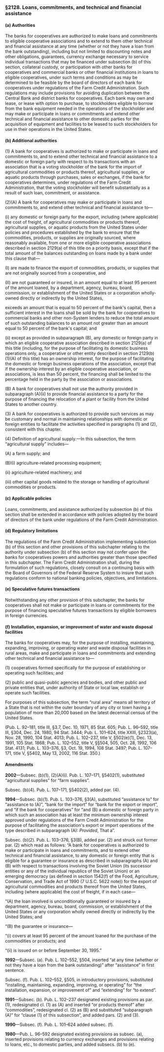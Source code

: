 ### §2128. Loans, commitments, and technical and financial assistance ###

#### (a) Authorities ####

The banks for cooperatives are authorized to make loans and commitments to eligible cooperative associations and to extend to them other technical and financial assistance at any time (whether or not they have a loan from the bank outstanding), including but not limited to discounting notes and other obligations, guarantees, currency exchange necessary to service individual transactions that may be financed under subsection (b) of this section, collateral custody, or participation with other banks for cooperatives and commercial banks or other financial institutions in loans to eligible cooperatives, under such terms and conditions as may be determined to be feasible by the board of directors of each bank for cooperatives under regulations of the Farm Credit Administration. Such regulations may include provisions for avoiding duplication between the Central Bank and district banks for cooperatives. Each bank may own and lease, or lease with option to purchase, to stockholders eligible to borrow from the bank equipment needed in the operations of the stockholder and may make or participate in loans or commitments and extend other technical and financial assistance to other domestic parties for the acquisition of equipment and facilities to be leased to such stockholders for use in their operations in the United States.

#### (b) Additional authorities ####

(1) A bank for cooperatives is authorized to make or participate in loans and commitments to, and to extend other technical and financial assistance to a domestic or foreign party with respect to its transactions with an association that is a voting stockholder of the bank for the import of agricultural commodities or products thereof, agricultural supplies, or aquatic products through purchases, sales or exchanges, if the bank for cooperatives determines, under regulations of the Farm Credit Administration, that the voting stockholder will benefit substantially as a result of such loan, commitment, or assistance.

(2)(A) A bank for cooperatives may make or participate in loans and commitments to, and extend other technical and financial assistance to—

(i) any domestic or foreign party for the export, including (where applicable) the cost of freight, of agricultural commodities or products thereof, agricultural supplies, or aquatic products from the United States under policies and procedures established by the bank to ensure that the commodities, products, or supplies are originally sourced, where reasonably available, from one or more eligible cooperative associations described in section 2129(a) of this title on a priority basis, except that if the total amount of the balances outstanding on loans made by a bank under this clause that—

(I) are made to finance the export of commodities, products, or supplies that are not originally sourced from a cooperative, and

(II) are not guaranteed or insured, in an amount equal to at least 95 percent of the amount loaned, by a department, agency, bureau, board, commission, or establishment of the United States or a corporation wholly-owned directly or indirectly by the United States,

exceeds an amount that is equal to 50 percent of the bank's capital, then a sufficient interest in the loans shall be sold by the bank for cooperatives to commercial banks and other non-System lenders to reduce the total amount of such outstanding balances to an amount not greater than an amount equal to 50 percent of the bank's capital; and

(ii) except as provided in subparagraph (B), any domestic or foreign party in which an eligible cooperative association described in section 2129(a) of this title (including, for the purpose of facilitating its domestic business operations only, a cooperative or other entity described in section 2129(b)(1)(A) of this title) has an ownership interest, for the purpose of facilitating the domestic or foreign business operations of the association, except that if the ownership interest by an eligible cooperative association, or associations, is less than 50 percent, the financing shall be limited to the percentage held in the party by the association or associations.

(B) A bank for cooperatives shall not use the authority provided in subparagraph (A)(ii) to provide financial assistance to a party for the purpose of financing the relocation of a plant or facility from the United States to another country.

(3) A bank for cooperatives is authorized to provide such services as may be customary and normal in maintaining relationships with domestic or foreign entities to facilitate the activities specified in paragraphs (1) and (2), consistent with this chapter.

(4) Definition of agricultural supply.—In this subsection, the term “agricultural supply” includes—

(A) a farm supply; and

(B)(i) agriculture-related processing equipment;

(ii) agriculture-related machinery; and

(iii) other capital goods related to the storage or handling of agricultural commodities or products.

#### (c) Applicable policies ####

Loans, commitments, and assistance authorized by subsection (b) of this section shall be extended in accordance with policies adopted by the board of directors of the bank under regulations of the Farm Credit Administration.

#### (d) Regulatory limitations ####

The regulations of the Farm Credit Administration implementing subsection (b) of this section and other provisions of this subchapter relating to the authority under subsection (b) of this section may not confer upon the banks for cooperatives powers and authorities greater than those specified in this subchapter. The Farm Credit Administration shall, during the formulation of such regulations, closely consult on a continuing basis with the Board of Governors of the Federal Reserve System to insure that such regulations conform to national banking policies, objectives, and limitations.

#### (e) Speculative futures transactions ####

Notwithstanding any other provision of this subchapter, the banks for cooperatives shall not make or participate in loans or commitments for the purpose of financing speculative futures transactions by eligible borrowers in foreign currencies.

#### (f) Installation, expansion, or improvement of water and waste disposal facilities ####

The banks for cooperatives may, for the purpose of installing, maintaining, expanding, improving, or operating water and waste disposal facilities in rural areas, make and participate in loans and commitments and extending other technical and financial assistance to—

(1) cooperatives formed specifically for the purpose of establishing or operating such facilities; and

(2) public and quasi-public agencies and bodies, and other public and private entities that, under authority of State or local law, establish or operate such facilities.

For purposes of this subsection, the term “rural area” means all territory of a State that is not within the outer boundary of any city or town having a population of more than 20,000 based on the latest decennial census of the United States.

(Pub. L. 92–181, title III, §3.7, Dec. 10, 1971, 85 Stat. 605; Pub. L. 96–592, title III, §304, Dec. 24, 1980, 94 Stat. 3444; Pub. L. 101–624, title XXIII, §2323(a), Nov. 28, 1990, 104 Stat. 4013; Pub. L. 102–237, title V, §502(e)(1), Dec. 13, 1991, 105 Stat. 1868; Pub. L. 102–552, title V, §§504, 505, Oct. 28, 1992, 106 Stat. 4131; Pub. L. 103–376, §3, Oct. 19, 1994, 108 Stat. 3497; Pub. L. 107–171, title V, §5402, May 13, 2002, 116 Stat. 350.)

#### Amendments ####

**2002**—Subsec. (b)(1), (2)(A)(i). Pub. L. 107–171, §5402(1), substituted “agricultural supplies” for “farm supplies”.

Subsec. (b)(4). Pub. L. 107–171, §5402(2), added par. (4).

**1994**—Subsec. (b)(1). Pub. L. 103–376, §3(A), substituted “assistance to” for “assistance to (A)”, “bank for the import” for “bank for the export or import”, and “if the bank for cooperatives” for “and (B) a domestic or foreign party in which such an association has at least the minimum ownership interest approved under regulations of the Farm Credit Administration for the purpose of facilitating the association's export or import operations of the type described in subparagraph (A): *Provided*, That a”.

Subsec. (b)(2). Pub. L. 103–376, §3(B), added par. (2) and struck out former par. (2) which read as follows: “A bank for cooperatives is authorized to make or participate in loans and commitments, and to extend other technical and financial assistance, to any domestic or foreign entity that is eligible for a guarantee or insurance as described in subparagraphs (A) and (B) with respect to transactions involving the Soviet Union (its successor entities or any of the individual republics of the Soviet Union) or an emerging democracy (as defined in section 1542(f) of the Food, Agriculture, Conservation, and Trade Act of 1990 (7 U.S.C. 5622 note)) for the export of agricultural commodities and products thereof from the United States, including (where applicable) the cost of freight, if in each case—

“(A) the loan involved is unconditionally guaranteed or insured by a department, agency, bureau, board, commission, or establishment of the United States or any corporation wholly owned directly or indirectly by the United States; and

“(B) the guarantee or insurance—

“(i) covers at least 95 percent of the amount loaned for the purchase of the commodities or products; and

“(ii) is issued on or before September 30, 1995.”

**1992**—Subsec. (a). Pub. L. 102–552, §504, inserted “at any time (whether or not they have a loan from the bank outstanding)” after “assistance” in first sentence.

Subsec. (f). Pub. L. 102–552, §505, in introductory provisions, substituted “installing, maintaining, expanding, improving, or operating” for “the installation, expansion, or improvement of” and “extending” for “to extend”.

**1991**—Subsec. (b). Pub. L. 102–237 designated existing provisions as par. (1), redesignated cl. (1) as (A) and inserted “or products thereof” after “commodities”, redesignated cl. (2) as (B) and substituted “subparagraph (A)” for “clause (1) of this subsection”, and added pars. (2) and (3).

**1990**—Subsec. (f). Pub. L. 101–624 added subsec. (f).

**1980**—Pub. L. 96–592 designated existing provisions as subsec. (a), inserted provisions relating to currency exchanges and provisions relating to loans, etc., to domestic parties, and added subsecs. (b) to (e).